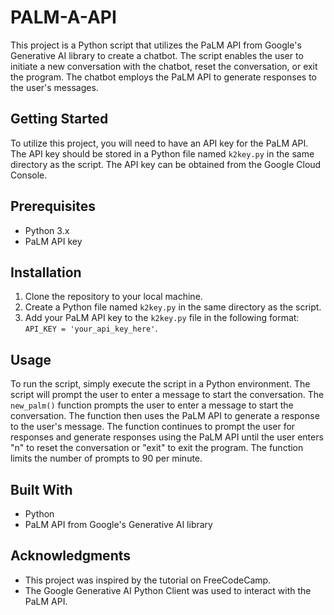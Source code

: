 # PALM-A-API

This project is a Python script that utilizes the PaLM API from Google's Generative AI library to create a chatbot. The script enables the user to initiate a new conversation with the chatbot, reset the conversation, or exit the program. The chatbot employs the PaLM API to generate responses to the user's messages.

## Getting Started

To utilize this project, you will need to have an API key for the PaLM API. The API key should be stored in a Python file named `k2key.py` in the same directory as the script. The API key can be obtained from the Google Cloud Console.

## Prerequisites

- Python 3.x
- PaLM API key

## Installation

1. Clone the repository to your local machine.
2. Create a Python file named `k2key.py` in the same directory as the script.
3. Add your PaLM API key to the `k2key.py` file in the following format: `API_KEY = 'your_api_key_here'`.

## Usage

To run the script, simply execute the script in a Python environment. The script will prompt the user to enter a message to start the conversation. The `new_palm()` function prompts the user to enter a message to start the conversation. The function then uses the PaLM API to generate a response to the user's message. The function continues to prompt the user for responses and generate responses using the PaLM API until the user enters "n" to reset the conversation or "exit" to exit the program. The function limits the number of prompts to 90 per minute.

## Built With

- Python
- PaLM API from Google's Generative AI library

## Acknowledgments

- This project was inspired by the tutorial on FreeCodeCamp.
- The Google Generative AI Python Client was used to interact with the PaLM API.
